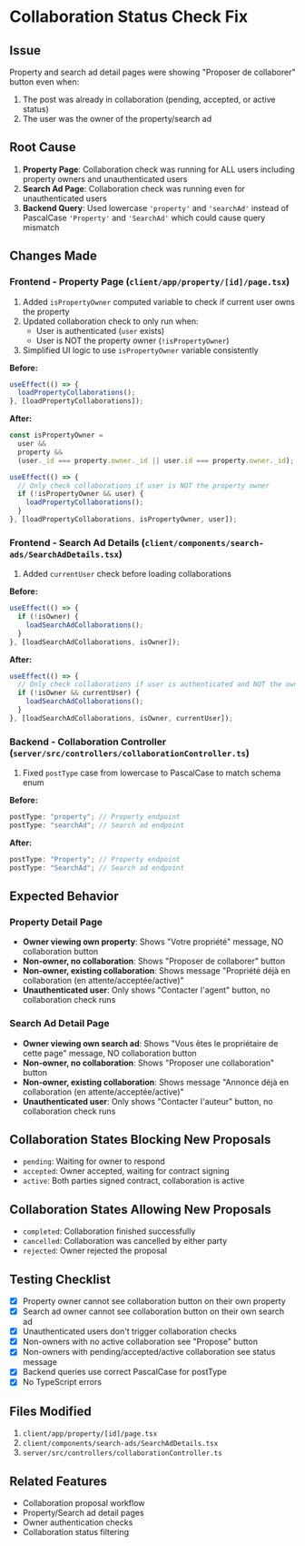 # Collaboration Status Check Fix

## Issue

Property and search ad detail pages were showing "Proposer de collaborer" button even when:

1. The post was already in collaboration (pending, accepted, or active status)
2. The user was the owner of the property/search ad

## Root Cause

1. **Property Page**: Collaboration check was running for ALL users including property owners and unauthenticated users
2. **Search Ad Page**: Collaboration check was running even for unauthenticated users
3. **Backend Query**: Used lowercase `'property'` and `'searchAd'` instead of PascalCase `'Property'` and `'SearchAd'` which could cause query mismatch

## Changes Made

### Frontend - Property Page (`client/app/property/[id]/page.tsx`)

1. Added `isPropertyOwner` computed variable to check if current user owns the property
2. Updated collaboration check to only run when:
   - User is authenticated (`user` exists)
   - User is NOT the property owner (`!isPropertyOwner`)
3. Simplified UI logic to use `isPropertyOwner` variable consistently

**Before:**

```typescript
useEffect(() => {
  loadPropertyCollaborations();
}, [loadPropertyCollaborations]);
```

**After:**

```typescript
const isPropertyOwner =
  user &&
  property &&
  (user._id === property.owner._id || user.id === property.owner._id);

useEffect(() => {
  // Only check collaborations if user is NOT the property owner
  if (!isPropertyOwner && user) {
    loadPropertyCollaborations();
  }
}, [loadPropertyCollaborations, isPropertyOwner, user]);
```

### Frontend - Search Ad Details (`client/components/search-ads/SearchAdDetails.tsx`)

1. Added `currentUser` check before loading collaborations

**Before:**

```typescript
useEffect(() => {
  if (!isOwner) {
    loadSearchAdCollaborations();
  }
}, [loadSearchAdCollaborations, isOwner]);
```

**After:**

```typescript
useEffect(() => {
  // Only check collaborations if user is authenticated and NOT the owner
  if (!isOwner && currentUser) {
    loadSearchAdCollaborations();
  }
}, [loadSearchAdCollaborations, isOwner, currentUser]);
```

### Backend - Collaboration Controller (`server/src/controllers/collaborationController.ts`)

1. Fixed `postType` case from lowercase to PascalCase to match schema enum

**Before:**

```typescript
postType: "property"; // Property endpoint
postType: "searchAd"; // Search ad endpoint
```

**After:**

```typescript
postType: "Property"; // Property endpoint
postType: "SearchAd"; // Search ad endpoint
```

## Expected Behavior

### Property Detail Page

- **Owner viewing own property**: Shows "Votre propriété" message, NO collaboration button
- **Non-owner, no collaboration**: Shows "Proposer de collaborer" button
- **Non-owner, existing collaboration**: Shows message "Propriété déjà en collaboration (en attente/acceptée/active)"
- **Unauthenticated user**: Only shows "Contacter l'agent" button, no collaboration check runs

### Search Ad Detail Page

- **Owner viewing own search ad**: Shows "Vous êtes le propriétaire de cette page" message, NO collaboration button
- **Non-owner, no collaboration**: Shows "Proposer une collaboration" button
- **Non-owner, existing collaboration**: Shows message "Annonce déjà en collaboration (en attente/acceptée/active)"
- **Unauthenticated user**: Only shows "Contacter l'auteur" button, no collaboration check runs

## Collaboration States Blocking New Proposals

- `pending`: Waiting for owner to respond
- `accepted`: Owner accepted, waiting for contract signing
- `active`: Both parties signed contract, collaboration is active

## Collaboration States Allowing New Proposals

- `completed`: Collaboration finished successfully
- `cancelled`: Collaboration was cancelled by either party
- `rejected`: Owner rejected the proposal

## Testing Checklist

- [x] Property owner cannot see collaboration button on their own property
- [x] Search ad owner cannot see collaboration button on their own search ad
- [x] Unauthenticated users don't trigger collaboration checks
- [x] Non-owners with no active collaboration see "Propose" button
- [x] Non-owners with pending/accepted/active collaboration see status message
- [x] Backend queries use correct PascalCase for postType
- [x] No TypeScript errors

## Files Modified

1. `client/app/property/[id]/page.tsx`
2. `client/components/search-ads/SearchAdDetails.tsx`
3. `server/src/controllers/collaborationController.ts`

## Related Features

- Collaboration proposal workflow
- Property/Search ad detail pages
- Owner authentication checks
- Collaboration status filtering
